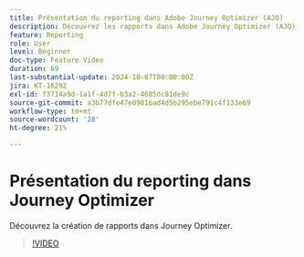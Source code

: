 ```yaml
---
title: Présentation du reporting dans Adobe Journey Optimizer (AJO)
description: Découvrez les rapports dans Adobe Journey Optimizer (AJO).
feature: Reporting
role: User
level: Beginner
doc-type: Feature Video
duration: 69
last-substantial-update: 2024-10-07T00:00:00Z
jira: KT-16292
exl-id: f3714a9d-1a1f-4d7f-b3a2-4685dc81de9c
source-git-commit: a3b77dfe47e09816ad4d5b295ebe791c4f133e69
workflow-type: tm+mt
source-wordcount: '28'
ht-degree: 21%

---
```


# Présentation du reporting dans Journey Optimizer

Découvrez la création de rapports dans Journey Optimizer.

>[!VIDEO](https://video.tv.adobe.com/v/3432673/?learn=on)
